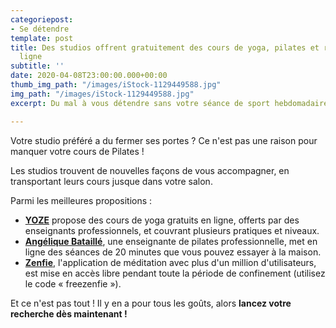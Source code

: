 ```yaml
---
categoriepost:
- Se détendre
template: post
title: Des studios offrent gratuitement des cours de yoga, pilates et relaxation en
  ligne
subtitle: ''
date: 2020-04-08T23:00:00.000+00:00
thumb_img_path: "/images/iStock-1129449588.jpg"
img_path: "/images/iStock-1129449588.jpg"
excerpt: Du mal à vous détendre sans votre séance de sport hebdomadaire?

---
```

Votre studio préféré a du fermer ses portes ? Ce n'est pas une raison pour manquer votre cours de Pilates !

Les studios trouvent de nouvelles façons de vous accompagner, en transportant leurs cours jusque dans votre salon.

Parmi les meilleures propositions :

* [**YOZE**](https://yoze.fr/) propose des cours de yoga gratuits en ligne, offerts par des enseignants professionnels, et couvrant plusieurs pratiques et niveaux.
* [**Angélique Bataillé**](https://www.youtube.com/channel/UCyErGfChj2SZC6PrC4NA22w/videos), une enseignante de pilates professionnelle, met en ligne des séances de 20 minutes que vous pouvez essayer à la maison.
* [**Zenfie**](https://www.zenfie.com/fr/), l'application de méditation avec plus d'un million d'utilisateurs, est mise en accès libre pendant toute la période de confinement (utilisez le code « freezenfie »).

Et ce n'est pas tout ! Il y en a pour tous les goûts, alors **lancez votre recherche dès maintenant !**